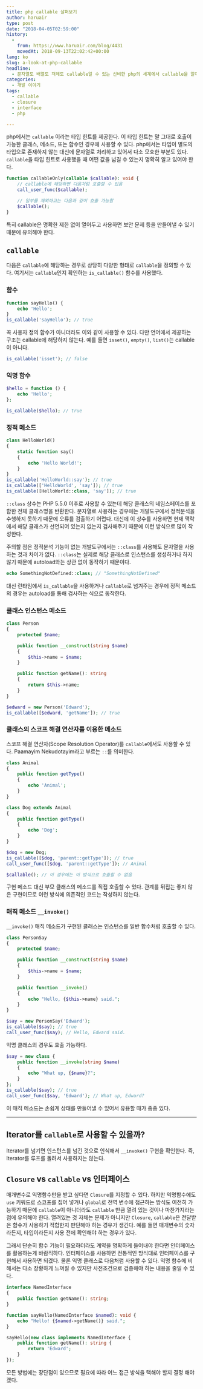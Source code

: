 ```yaml
---
title: php callable 살펴보기
author: haruair
type: post
date: "2018-04-05T02:59:00"
history:
  - 
    from: https://www.haruair.com/blog/4431
    movedAt: 2018-09-13T22:02:42+00:00
lang: ko
slug: a-look-at-php-callable
headline:
  - 문자열도 배열도 객체도 callable일 수 있는 신비한 php의 세계에서 callable을 알아보자
categories:
  - 개발 이야기
tags:
  - callable
  - closure
  - interface
  - php

---
```

php에서는 `callable` 이라는 타입 힌트를 제공한다. 이 타입 힌트는 말 그대로 호출이 가능한 클래스, 메소드, 또는 함수인 경우에 사용할 수 있다. php에서는 타입이 별도의 타입으로 존재하지 않는 대신에 문자열로 처리하고 있어서 다소 모호한 부분도 있다. `callable`을 타입 힌트로 사용했을 때 어떤 값을 넘길 수 있는지 명확히 알고 있어야 한다.

```php
function callableOnly(callable $callable): void {
    // callable에 해당하면 다음처럼 호출할 수 있음
    call_user_func($callable);

    // 일부를 제외하고는 다음과 같이 호출 가능함
    $callable();
}
```

특히 callable은 명확한 제한 없이 열어두고 사용하면 보안 문제 등을 만들어낼 수 있기 때문에 유의해야 한다.

## `callable`

다음은 `callable`에 해당하는 경우로 상당히 다양한 형태로 `callable`을 정의할 수 있다. 여기서는 `callable`인지 확인하는 `is_callable()` 함수를 사용했다.

### 함수

```php
function sayHello() {
    echo 'Hello';
}
is_callable('sayHello'); // true
```

꼭 사용자 정의 함수가 아니더라도 이와 같이 사용할 수 있다. 다만 언어에서 제공하는 구조는 callable에 해당하지 않는다. 예를 들면 `isset()`, `empty()`, `list()`는 callable이 아니다.

```php
is_callable('isset'); // false
```

### 익명 함수

```php
$hello = function () {
    echo 'Hello';
};

is_callable($hello); // true
```

### 정적 메소드

```php
class HelloWorld()
{
    static function say()
    {
        echo 'Hello World!';
    }
}
is_callable('HelloWorld::say'); // true
is_callable(['HelloWorld', 'say']); // true
is_callable([HelloWorld::class, 'say']); // true
```

`::class` 상수는 PHP 5.5.0 이후로 사용할 수 있는데 해당 클래스의 네임스페이스를 포함한 전체 클래스명을 반환한다. 문자열로 사용하는 경우에는 개발도구에서 정적분석을 수행하지 못하기 때문에 오류를 검출하기 어렵다. 대신에 이 상수를 사용하면 현재 맥락에서 해당 클래스가 선언되어 있는지 없는지 검사해주기 때문에 이런 방식으로 많이 작성한다.

주의할 점은 정적분석 기능이 없는 개발도구에서는 `::class`를 사용해도 문자열을 사용하는 것과 차이가 없다. `::class`는 실제로 해당 클래스로 인스턴스를 생성하거나 하지 않기 때문에 autoload와는 상관 없이 동작하기 때문이다.

```php
echo SomethingNotDefined::class; // "SomethingNotDefined"
```

대신 런타임에서 `is_callable`을 사용하거나 `callable`로 넘겨주는 경우에 정적 메소드의 경우는 autoload를 통해 검사하는 식으로 동작한다.

### 클래스 인스턴스 메소드

```php
class Person
{
    protected $name;

    public function __construct(string $name)
    {
        $this->name = $name;
    }

    public function getName(): string
    {
        return $this->name;
    }
}

$edward = new Person('Edward');
is_callable([$edward, 'getName']); // true
```

### 클래스의 스코프 해결 연산자를 이용한 메소드

스코프 해결 연산자(Scope Resolution Operator)를 `callable`에서도 사용할 수 있다. Paamayim Nekudotayim라고 부르는 `::`를 의미한다.

```php
class Animal
{
    public function getType()
    {
        echo 'Animal';
    }
}

class Dog extends Animal
{
    public function getType()
    {
        echo 'Dog';
    }
}

$dog = new Dog;
is_callable([$dog, 'parent::getType']); // true
call_user_func([$dog, 'parent::getType']); // Animal

$callable(); // 이 경우에는 이 방식으로 호출할 수 없음
```

구현 메소드 대신 부모 클래스의 메소드를 직접 호출할 수 있다. 관계를 뒤집는 좋지 않은 구현이므로 이런 방식에 의존적인 코드는 작성하지 않는다.

### 매직 메소드 `__invoke()`

`__invoke()` 매직 메소드가 구현된 클래스는 인스턴스를 일반 함수처럼 호출할 수 있다.

```php
class PersonSay
{
    protected $name;

    public function __construct(string $name)
    {
        $this->name = $name;
    }

    public function __invoke()
    {
        echo "Hello, {$this->name} said.";
    }
}

$say = new PersonSay('Edward');
is_callable($say); // true
call_user_func($say); // Hello, Edward said.
```

익명 클래스의 경우도 호출 가능하다.

```php
$say = new class {
    public function __invoke(string $name)
    {
        echo "What up, {$name}?";
    }
};
is_callable($say); // true
call_user_func($say, 'Edward'); // What up, Edward?
```

이 매직 메소드는 손쉽게 상태를 만들어낼 수 있어서 유용할 때가 종종 있다.

* * *

## Iterator를 `callable`로 사용할 수 있을까?

Iterator를 넘기면 인스턴스를 넘긴 것으로 인식해서 `__invoke()` 구현을 확인한다. 즉, Iterator를 루프를 돌려서 사용하지는 않는다.

## `Closure` vs `callable` vs 인터페이스

매개변수로 익명함수만을 받고 싶다면 `Closure`를 지정할 수 있다. 하지만 익명함수에도 `use` 키워드로 스코프를 집어 넣거나 `global`로 전역 변수에 접근하는 방식도 여전히 가능하기 때문에 `callable`이 아니더라도 `callable` 만큼 열려 있는 것이나 마찬가지라는 점에 유의해야 한다. 열려있는 것 자체는 문제가 아니지만 `Closure`, `callable`은 전달받은 함수가 사용하기 적합한지 판단해야 하는 경우가 생긴다. 예를 들면 매개변수의 숫자라든지, 타입이라든지 사용 전에 확인해야 하는 경우가 있다.

그래서 단순히 함수 기능이 필요하더라도 계약을 명확하게 들어내야 한다면 인터페이스를 활용하는게 바람직하다. 인터페이스를 사용하면 전통적인 방식대로 인터페이스를 구현해서 사용하면 되겠다. 물론 익명 클래스로 다음처럼 사용할 수 있다. 익명 함수에 비해서는 다소 장황하게 느껴질 수 있지만 사전조건으로 검증해야 하는 내용을 줄일 수 있다.

```php
interface NamedInterface
{
    public function getName(): string;
}

function sayHello(NamedInterface $named): void {
    echo "Hello! {$named->getName()} said.";
}

sayHello(new class implements NamedInterface {
    public function getName(): string {
        return 'Edward';
    }
});
```

모든 방법에는 장단점이 있으므로 필요에 따라 어느 접근 방식을 택해야 할지 결정 해야겠다.